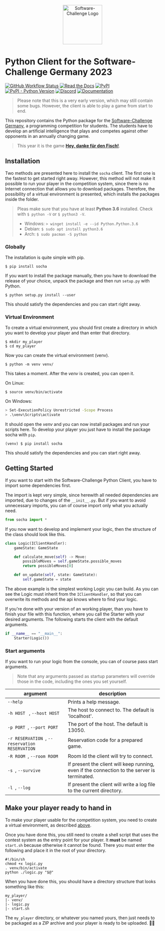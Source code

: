 <a target="_blank" rel="noopener noreferrer" href="https://www.software-challenge.de"><p align="center"><img width="128" src="https://software-challenge.de/site/themes/freebird/img/logo.png" alt="Software-Challenge Logo"></p></a>

# Python Client for the Software-Challenge Germany 2023

[![GitHub Workflow Status](https://img.shields.io/github/workflow/status/FalconsSky/Software-Challenge-Python-Client/static%20and%20unit%20tests?label=Test)](https://github.com/FalconsSky/Software-Challenge-Python-Client)
[![Read the Docs](https://img.shields.io/readthedocs/software-challenge-python-client?label=Docs)](https://software-challenge-python-client.readthedocs.io/en/latest/)
[![PyPI](https://img.shields.io/pypi/v/socha?label=PyPi)](https://pypi.org/project/socha/)
[![PyPI - Python Version](https://img.shields.io/pypi/pyversions/socha?label=Python)](https://pypi.org/project/socha/)
[![Discord](https://img.shields.io/discord/233577109363097601?color=blue&label=Discord)](https://discord.gg/ARZamDptG5)
[![Documentation](https://img.shields.io/badge/Software--Challenge%20-Documentation-%234299e1)](https://docs.software-challenge.de/)
> Please note that this is a very early version, which may still contain some bugs. However, the client is able to play
> a game from start to end.

This repository contains the Python package for the
[Software-Challenge Germany](https://www.software-challenge.de), a programming competition for students. The students
have to develop an artificial intelligence that plays and competes against other opponents in an annually changing game.

> This year it is the game
> **[Hey, danke für den Fisch!](https://docs.software-challenge.de/spiele/penguins)**.

## Installation

Two methods are presented here to install the `socha` client.
The first one is the fastest to get started right away.
However,
this method will not make it possible to run your player in the competition system,
since there is no Internet connection that allows you to download packages.
Therefore,
the possibility of a virtual environment is presented,
which installs the packages inside the folder.

> Pleas make sure that you have at least **Python 3.6** installed.
> Check with `$ python -V` or `$ python3 -V`.
> - Windows: `> winget install -e --id Python.Python.3.6`
> - Debian: `$ sudo apt install python3.6`
> - Arch: `$ sudo pacman -S python`

### Globally

The installation is quite simple with pip.

```shell
$ pip install socha
```

If you want to install the package manually, then you have to download the release of your choice, unpack the package
and then run `setup.py` with Python.

```shell
$ python setup.py install --user
```

This should satisfy the dependencies and you can start right away.

### Virtual Environment

To create a virtual environment,
you should first create a directory in which you want to develop your player
and than enter that directory.

```shell
$ mkdir my_player
$ cd my_player
```

Now you can create the virtual environment (venv).

```shell
$ python -m venv venv/
```

This takes a moment. After the *venv* is created, you can open it.

On Linux:

```shell
$ source venv/bin/activate
```

On Windows:

```bash
> Set-ExecutionPolicy Unrestricted -Scope Process
> .\venv\Scripts\activate
```

It should open the *venv* and you can now install packages and run your scripts here.
To develop your player you just have to install the package socha with `pip`.

```shell
(venv) $ pip install socha
```

This should satisfy the dependencies and you can start right away.

## Getting Started

If you want to start with the Software-Challenge Python Client, you have to import some dependencies first.

The import is kept very simple,
since herewith all needed dependencies are imported,
due to changes of the `__init__.py`.
But if you want to avoid unnecessary imports,
you can of course import only what you actually need.

````python
from socha import *
````

If you now want to develop and implement your logic, then the structure of the class should look like this.

````python
class Logic(IClientHandler):
    gameState: GameState

    def calculate_move(self) -> Move:
        possibleMoves = self.gameState.possible_moves
        return possibleMoves[0]

    def on_update(self, state: GameState):
        self.gameState = state
````

The above example is the simplest working Logic you can build. As you can see the Logic must inherit from
the `IClientHandler`, so that you can overwrite its methods and the api knows where to find your logic.

If you're done with your version of an working player, than you have to finish your file with this function, where you
call the Starter with your desired arguments. The following starts the client with the default arguments.

````python
if __name__ == "__main__":
    Starter(Logic())
````

### Start arguments

If you want to run your logic from the console,
you can of course pass start arguments.
> Note that any arguments passed as startup parameters will override those in the code,
> including the ones you set yourself.

| argument                                         | description                                                                                  |
|--------------------------------------------------|----------------------------------------------------------------------------------------------|
| `--help `                                        | Prints a help message.                                                                       |
| `-h HOST ` ,  `--host HOST `                     | The host to connect to. The default is 'localhost'.                                          |
| `-p PORT `,  `--port PORT `                      | The port of the host. The default is 13050.                                                  |
| `-r RESERVATION `,  `--reservation RESERVATION ` | Reservation code for a prepared game.                                                        |
| `-R ROOM `,  `--room ROOM `                      | Room Id the client will try to connect.                                                      |
| `-s `,  `--survive `                             | If present the client will keep running, even if the connection to the server is terminated. |
| `-l `,  `--log `                                 | If present the client will write a log file to the current directory.                        |

## Make your player ready to hand in

To make your player usable for the competition system,
you need to create a virtual environment,
as described [above](#virtual-environment).

Once you have done this,
you still need to create a shell script
that uses the contest system as the entry point for your player.
It **must** be named `start.sh` because otherwise it cannot be found.
There you must enter the following and place it in the root of your directory.

```shell
#!/bin/sh
chmod +x logic.py
. venv/bin/activate
python ./logic.py "$@"
```

When you have done this,
you should have a directory structure that looks something like this:

````
my_player/
|- venv/
|- logic.py
|- start.sh
````

The `my_player` directory,
or whatever you named yours,
then just needs to be packaged as a ZIP archive
and your player is ready to be uploaded. 🥳🎉
